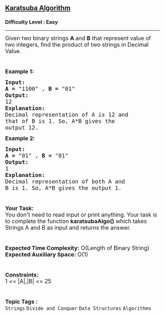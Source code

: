 <h2><a href="https://www.geeksforgeeks.org/problems/karatsuba-algorithm0135/1?page=10&category=Strings&status=unsolved&sortBy=submissions">Karatsuba Algorithm</a></h2><h3>Difficulty Level : Easy</h3><hr><div class="problems_problem_content__Xm_eO"><p><span style="font-size:18px">Given two binary strings <strong>A </strong>and <strong>B</strong> that represent value of two integers, find the product of two strings in Decimal Value.</span></p>

<p>&nbsp;</p>

<p><span style="font-size:18px"><strong>Example 1:</strong></span></p>

<pre><span style="font-size:18px"><strong>Input:</strong>
<strong>A = </strong>"1100" , <strong>B = </strong>"01"
<strong>Output:</strong>
12
<strong>Explanation:</strong>
Decimal representation of A is 12 and
that of B is 1. So, A*B gives the
output 12.</span></pre>

<p><span style="font-size:18px"><strong>Example 2:</strong></span></p>

<pre><span style="font-size:18px"><strong>Input:</strong>
<strong>A = </strong>"01" , <strong>B = </strong>"01"
<strong>Output:</strong>
1
<strong>Explanation:</strong>
Decimal representation of both A and 
B is 1. So, A*B gives the output 1.</span></pre>

<p>&nbsp;</p>

<p><span style="font-size:18px"><strong>Your Task:</strong><br>
You don't need to read input or print anything. Your task is to complete the function <strong>karatsubaAlgo()</strong> which takes Strings A and B as input and returns the answer.</span></p>

<p>&nbsp;</p>

<p><span style="font-size:18px"><strong>Expected Time Complexity:</strong> O(Length of Binary String)<br>
<strong>Expected Auxiliary Space:</strong> O(1)</span></p>

<p>&nbsp;</p>

<p><span style="font-size:18px"><strong>Constraints:</strong><br>
1 &lt;= |A|,|B| &lt;= 25</span></p>
</div><br><p><span style=font-size:18px><strong>Topic Tags : </strong><br><code>Strings</code>&nbsp;<code>Divide and Conquer</code>&nbsp;<code>Data Structures</code>&nbsp;<code>Algorithms</code>&nbsp;
